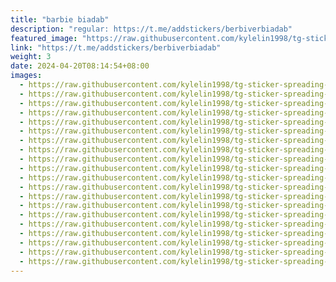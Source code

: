 ```yaml
---
title: "barbie biadab"
description: "regular: https://t.me/addstickers/berbiverbiadab"
featured_image: "https://raw.githubusercontent.com/kylelin1998/tg-sticker-spreading-worldwide-images/main/img/e943a6dc-8070-4f2a-b545-5bdff3352f0f.jpg"
link: "https://t.me/addstickers/berbiverbiadab"
weight: 3
date: 2024-04-20T08:14:54+08:00
images:
  - https://raw.githubusercontent.com/kylelin1998/tg-sticker-spreading-worldwide-images/main/img/e943a6dc-8070-4f2a-b545-5bdff3352f0f.jpg
  - https://raw.githubusercontent.com/kylelin1998/tg-sticker-spreading-worldwide-images/main/img/a5d26f05-86bf-4454-9df7-520738a09d10.jpg
  - https://raw.githubusercontent.com/kylelin1998/tg-sticker-spreading-worldwide-images/main/img/bfbaf9fc-50b7-4294-ad7a-3af270d8569b.jpg
  - https://raw.githubusercontent.com/kylelin1998/tg-sticker-spreading-worldwide-images/main/img/e78acdc4-1c99-43e2-8151-a01e3e054f00.jpg
  - https://raw.githubusercontent.com/kylelin1998/tg-sticker-spreading-worldwide-images/main/img/b2e9a17e-7154-4d89-8341-572c696a90a7.jpg
  - https://raw.githubusercontent.com/kylelin1998/tg-sticker-spreading-worldwide-images/main/img/ca1ad718-f6b3-42fa-9b45-3642c2585d14.jpg
  - https://raw.githubusercontent.com/kylelin1998/tg-sticker-spreading-worldwide-images/main/img/bc8ad11c-a1b8-4b39-8c6d-fe4e85198754.jpg
  - https://raw.githubusercontent.com/kylelin1998/tg-sticker-spreading-worldwide-images/main/img/fb3dcff5-8897-4ba2-b5ad-2c3eadd7ff9c.jpg
  - https://raw.githubusercontent.com/kylelin1998/tg-sticker-spreading-worldwide-images/main/img/223eaee6-be14-4b85-b083-5ea43e2b40e9.jpg
  - https://raw.githubusercontent.com/kylelin1998/tg-sticker-spreading-worldwide-images/main/img/8f8da32b-d513-4f18-b908-08a140ecc1bf.jpg
  - https://raw.githubusercontent.com/kylelin1998/tg-sticker-spreading-worldwide-images/main/img/79fe8a52-a80a-4723-a746-3103091da3dd.jpg
  - https://raw.githubusercontent.com/kylelin1998/tg-sticker-spreading-worldwide-images/main/img/0e0d5514-68c7-4b59-bbae-b42a1b7a9431.jpg
  - https://raw.githubusercontent.com/kylelin1998/tg-sticker-spreading-worldwide-images/main/img/f97e8ea8-0a56-4179-b4b2-bd8ff1513a6a.jpg
  - https://raw.githubusercontent.com/kylelin1998/tg-sticker-spreading-worldwide-images/main/img/e1bd8062-6b18-4d80-b189-13a67db7be40.jpg
  - https://raw.githubusercontent.com/kylelin1998/tg-sticker-spreading-worldwide-images/main/img/32a874bf-2795-4730-85b9-3932af0005d4.jpg
  - https://raw.githubusercontent.com/kylelin1998/tg-sticker-spreading-worldwide-images/main/img/a3af55aa-137f-4969-9af5-21dedc97a901.jpg
  - https://raw.githubusercontent.com/kylelin1998/tg-sticker-spreading-worldwide-images/main/img/4c9fc493-d049-4564-a8fd-37af3ed249f5.jpg
  - https://raw.githubusercontent.com/kylelin1998/tg-sticker-spreading-worldwide-images/main/img/4e6afee6-b2e2-41bd-bd59-63c650452e3b.jpg
  - https://raw.githubusercontent.com/kylelin1998/tg-sticker-spreading-worldwide-images/main/img/392c873a-af6c-4973-b73e-8d134efdfa53.jpg
  - https://raw.githubusercontent.com/kylelin1998/tg-sticker-spreading-worldwide-images/main/img/90ea50d7-c593-4f34-af7c-2802b0858d4b.jpg
---
```

